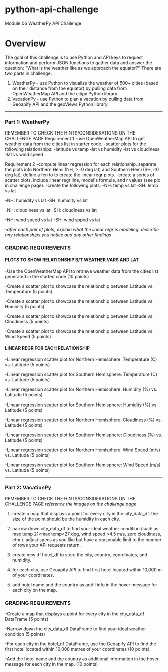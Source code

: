 # python-api-challenge
Module 06 WeatherPy API Challenge

Overview
===

The goal of this challenge is to use Python and API keys to request information and perform JSON functions to gather data and answer the question: "What is the weather like as we approach the equator?" There are two parts in challenge:
1. WeatherPy - use Python to visualize the weather of 500+ cities (based on their distance from the equator) by pulling data from OpenWeatherMap API and the citipy Python library.
2. VacationPy - use Python to plan a vacation by pulling data from Geoapify API and the geoViews Python library.

***********
### Part  1: WeatherPy
REMEMBER TO CHECK THE HINTS/CONSIDERATIONS ON THE CHALLENGE PAGE
Requirement 1
-use OpenWeatherMap API to get weather data from the cities list in starter code.
-scatter plots for the following relationships:
   -latitude vs temp
   -lat vs humidity
   -lat vs cloudiness
   -lat vs wind speed
   
Requirement 2
-compute linear regression for each relationship. separate the plots into Northern Hemi (NH, >=0 deg lat) and Southern Hemi (SH, <0 deg lat). define a fcn to to create the linear regr plots.
-create a series of scatter plots. include linear regr line, model's formula, and r values (see pic in challenge page).
-create the following plots:
   -NH: temp vs lat
   -SH: temp vs lat
   
   -NH: humidity vs lat
   -SH: humidity vs lat
   
   -NH: cloudiness vs lat
   -SH: cloudiness vs lat
   
   -NH: wind speed vs lat
   -SH: wind spped vs lat
   
   -*after each pair of plots, explain what the linear regr is modeling. describe any relationships you notice and any other findings*
   
### GRADING REQUIREMENTS
#### PLOTS TO SHOW RELATIONSHIP B/T WEATHER VARS AND LAT
-Use the OpenWeatherMap API to retrieve weather data from the cities list generated in the started code (10 points)

-Create a scatter plot to showcase the relationship between Latitude vs. Temperature (5 points)

-Create a scatter plot to showcase the relationship between Latitude vs. Humidity (5 points)

-Create a scatter plot to showcase the relationship between Latitude vs. Cloudiness (5 points)

-Create a scatter plot to showcase the relationship between Latitude vs. Wind Speed (5 points)

#### LINEAR REGR FOR EACH RELATIONSHIP
-Linear regression scatter plot for Northern Hemisphere: Temperature (C) vs. Latitude (5 points)

-Linear regression scatter plot for Southern Hemisphere: Temperature (C) vs. Latitude (5 points)

-Linear regression scatter plot for Northern Hemisphere: Humidity (%) vs. Latitude (5 points)

-Linear regression scatter plot for Southern Hemisphere: Humidity (%) vs. Latitude (5 points)

-Linear regression scatter plot for Northern Hemisphere: Cloudiness (%) vs. Latitude (5 points)

-Linear regression scatter plot for Southern Hemisphere: Cloudiness (%) vs. Latitude (5 points)

-Linear regression scatter plot for Northern Hemisphere: Wind Speed (m/s) vs. Latitude (5 points)

-Linear regression scatter plot for Southern Hemisphere: Wind Speed (m/s) vs. Latitude (5 points)
   
*************
### Part 2: VacationPy
REMEMBER TO CHECK THE HINTS/CONSIDERATIONS ON THE CHALLENGE PAGE
*reference the images on the challenge page*

1. create a map that displays a point for every city in the city_data_df. the size of the point should be the humidity in each city.

2. narrow down city_data_df to find your ideal weather condition (such as: max temp 21<max temp<27 deg, wind speed <4.5 m/s, zero cloudiness, etm.). adjust specs as you like but have a reasonable limit to the number of rows your API requests return.

3. create new df hotel_df to store the city, country, coordinates, and humidity.

4. for each city, use Geoapify API to find first hotel located within 10,000 m of your coordinates.

5. add hotel name and the country as add'l info in the hover message for each city on the map.
   
### GRADING REQUIREMENTS
-Create a map that displays a point for every city in the city_data_df DataFrame (5 points)

-Narrow down the city_data_df DataFrame to find your ideal weather condition (5 points)

-For each city in the hotel_df DataFrame, use the Geoapify API to find the first hotel located within 10,000 metres of your coordinates (10 points)

-Add the hotel name and the country as additional information in the hover message for each city in the map. (10 points)

